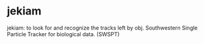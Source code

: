 # jekiam
jekiam: to look for and recognize the tracks left by obj.  Southwestern Single Particle Tracker for biological data.  (SWSPT)
